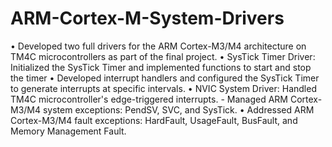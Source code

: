 # ARM-Cortex-M-System-Drivers
•	Developed two full drivers for the ARM Cortex-M3/M4 architecture on TM4C microcontrollers as part of the final project.
•	SysTick Timer Driver: Initialized the SysTick Timer and implemented functions to start and stop the timer
•	Developed interrupt handlers and configured the SysTick Timer to generate interrupts at specific intervals.
•	NVIC System Driver: Handled TM4C microcontroller's edge-triggered interrupts. - Managed ARM Cortex-M3/M4 system exceptions: PendSV, SVC, and SysTick. 
•	Addressed ARM Cortex-M3/M4 fault exceptions: HardFault, UsageFault, BusFault, and Memory Management Fault.
